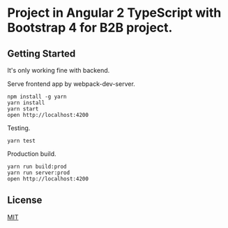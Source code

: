 # Project in Angular 2 TypeScript with Bootstrap 4 for B2B project.

## Getting Started
It's only working fine with backend.

Serve frontend app by webpack-dev-server.

```
npm install -g yarn
yarn install
yarn start
open http://localhost:4200
```

Testing.

```
yarn test
```

Production build.

```
yarn run build:prod
yarn run server:prod
open http://localhost:4200
```


## License

[MIT](/LICENSE)



